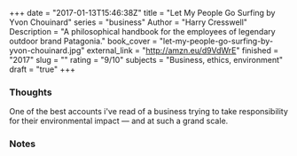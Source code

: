 +++
date = "2017-01-13T15:46:38Z"
title = "Let My People Go Surfing by Yvon Chouinard"
series = "business"
Author = "Harry Cresswell"
Description = "A philosophical handbook for the employees of legendary outdoor brand Patagonia."
book_cover = "let-my-people-go-surfing-by-yvon-chouinard.jpg"
external_link = "http://amzn.eu/d9VdWrE"
finished = "2017"
slug = ""
rating = "9/10"
subjects = "Business, ethics, environment"
draft = "true"
+++



### Thoughts

One of the best accounts i've read of a business trying to take responsibility for their environmental impact — and at such a grand scale.


### Notes

